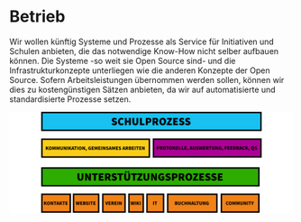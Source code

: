 # Betrieb

Wir wollen künftig Systeme und Prozesse als Service für Initiativen und Schulen anbieten, die das notwendige Know-How nicht selber aufbauen können. Die Systeme -so weit sie Open Source sind- und die Infrastrukturkonzepte unterliegen wie die anderen Konzepte der Open Source. Sofern Arbeitsleistungen übernommen werden sollen, können wir dies zu kostengünstigen Sätzen anbieten, da wir auf automatisierte und standardisierte Prozesse setzen.

![Die SELFSCRUM Betriebsrozesse](./betrieb.png)

